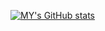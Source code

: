 [![MY's GitHub stats](https://github-readme-stats.vercel.app/api?username=0jas0jas)](https://github.com/anuraghazra/github-readme-stats)
